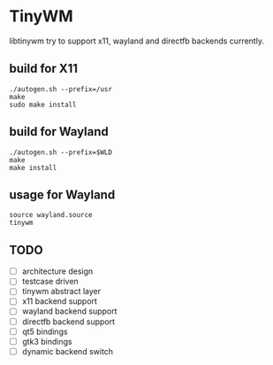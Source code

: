 # TinyWM

libtinywm try to support x11, wayland and directfb backends currently.


## build for X11

```
./autogen.sh --prefix=/usr
make
sudo make install
```


## build for Wayland

```
./autogen.sh --prefix=$WLD
make
make install
```


## usage for Wayland

```
source wayland.source
tinywm
```


## TODO

- [ ] architecture design
- [ ] testcase driven
- [ ] tinywm abstract layer
- [ ] x11 backend support
- [ ] wayland backend support
- [ ] directfb backend support
- [ ] qt5 bindings
- [ ] gtk3 bindings
- [ ] dynamic backend switch
